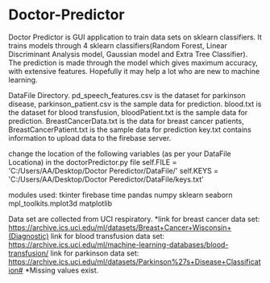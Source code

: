 # Doctor-Predictor
Doctor Predictor is GUI application to train data sets on sklearn classifiers. It trains models through 4 sklearn classifiers(Random Forest, Linear Discriminant Analysis model, Gaussian model and Extra Tree Classifier).
The prediction is made through the model which gives maximum accuracy, with extensive features. Hopefully it may help a lot who are new to machine learning.

DataFile Directory.
pd_speech_features.csv is the dataset for parkinson disease, parkinson_patient.csv is the sample data for prediction.
blood.txt is the dataset for blood transfusion, bloodPatient.txt is the sample data for prediction.
BreastCancerData.txt is the data for breast cancer patients, BreastCancerPatient.txt is the sample data for prediction
key.txt contains information to upload data to the firebase server.

change the location of the following variables (as per your DataFile Locationa) in the doctorPredictor.py file
self.FILE = 'C:/Users/AA/Desktop/Doctor Peredictor/DataFile/'
self.KEYS = 'C:/Users/AA/Desktop/Doctor Peredictor/DataFile/keys.txt'

modules used:
tkinter
firebase
time
pandas
numpy
sklearn
seaborn
mpl_toolkits.mplot3d
matplotlib

Data set are collected from UCI respiratory.
*link for breast cancer data set: https://archive.ics.uci.edu/ml/datasets/Breast+Cancer+Wisconsin+(Diagnostic)
link for blood transfusion data set: https://archive.ics.uci.edu/ml/machine-learning-databases/blood-transfusion/
link for parkinson data set: https://archive.ics.uci.edu/ml/datasets/Parkinson%27s+Disease+Classification#
*Missing values exist.


